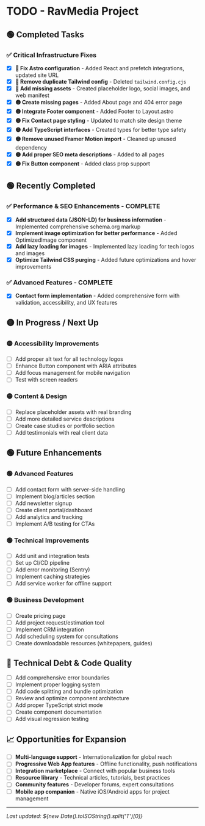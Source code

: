 # TODO - RavMedia Project

## 🟢 Completed Tasks

### ✅ Critical Infrastructure Fixes
- [x] **🔴 Fix Astro configuration** - Added React and prefetch integrations, updated site URL
- [x] **🔴 Remove duplicate Tailwind config** - Deleted `tailwind.config.cjs`
- [x] **🔴 Add missing assets** - Created placeholder logo, social images, and web manifest
- [x] **🟡 Create missing pages** - Added About page and 404 error page
- [x] **🟡 Integrate Footer component** - Added Footer to Layout.astro
- [x] **🟡 Fix Contact page styling** - Updated to match site design theme
- [x] **🟡 Add TypeScript interfaces** - Created types for better type safety
- [x] **🟡 Remove unused Framer Motion import** - Cleaned up unused dependency
- [x] **🟡 Add proper SEO meta descriptions** - Added to all pages
- [x] **🟡 Fix Button component** - Added class prop support

## 🟢 Recently Completed

### **✅ Performance & SEO Enhancements** - COMPLETE
- [x] **Add structured data (JSON-LD) for business information** - Implemented comprehensive schema.org markup
- [x] **Implement image optimization for better performance** - Added OptimizedImage component
- [x] **Add lazy loading for images** - Implemented lazy loading for tech logos and images
- [x] **Optimize Tailwind CSS purging** - Added future optimizations and hover improvements

### **✅ Advanced Features** - COMPLETE  
- [x] **Contact form implementation** - Added comprehensive form with validation, accessibility, and UX features

## 🟡 In Progress / Next Up

### **🟡 Accessibility Improvements**
- [ ] Add proper alt text for all technology logos
- [ ] Enhance Button component with ARIA attributes
- [ ] Add focus management for mobile navigation
- [ ] Test with screen readers

### **🟡 Content & Design**
- [ ] Replace placeholder assets with real branding
- [ ] Add more detailed service descriptions
- [ ] Create case studies or portfolio section
- [ ] Add testimonials with real client data

## 🟢 Future Enhancements

### **🟢 Advanced Features**
- [ ] Add contact form with server-side handling
- [ ] Implement blog/articles section
- [ ] Add newsletter signup
- [ ] Create client portal/dashboard
- [ ] Add analytics and tracking
- [ ] Implement A/B testing for CTAs

### **🟢 Technical Improvements**
- [ ] Add unit and integration tests
- [ ] Set up CI/CD pipeline
- [ ] Add error monitoring (Sentry)
- [ ] Implement caching strategies
- [ ] Add service worker for offline support

### **🟢 Business Development**
- [ ] Create pricing page
- [ ] Add project request/estimation tool
- [ ] Implement CRM integration
- [ ] Add scheduling system for consultations
- [ ] Create downloadable resources (whitepapers, guides)

## 🔧 Technical Debt & Code Quality
- [ ] Add comprehensive error boundaries
- [ ] Implement proper logging system
- [ ] Add code splitting and bundle optimization
- [ ] Review and optimize component architecture
- [ ] Add proper TypeScript strict mode
- [ ] Create component documentation
- [ ] Add visual regression testing

## 📈 Opportunities for Expansion
- [ ] **Multi-language support** - Internationalization for global reach
- [ ] **Progressive Web App features** - Offline functionality, push notifications
- [ ] **Integration marketplace** - Connect with popular business tools
- [ ] **Resource library** - Technical articles, tutorials, best practices
- [ ] **Community features** - Developer forums, expert consultations
- [ ] **Mobile app companion** - Native iOS/Android apps for project management

---

*Last updated: ${new Date().toISOString().split('T')[0]}* 